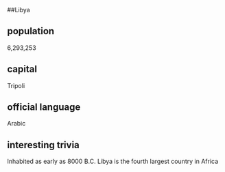 ##Libya
## population
6,293,253

## capital
Tripoli
 
## official language
Arabic

## interesting trivia
Inhabited as early as 8000 B.C.
Libya is the fourth largest country in Africa



